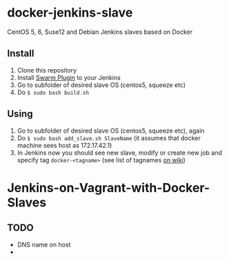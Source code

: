 docker-jenkins-slave
====================

CentOS 5, 6, Suse12 and Debian Jenkins slaves based on Docker

Install
--------------------

1. Clone this repository
2. Install <a href="https://wiki.jenkins-ci.org/display/JENKINS/Swarm+Plugin">Swarm Plugin</a> to your Jenkins
3. Go to subfolder of desired slave OS (centos5, squeeze etc)
4. Do `$ sudo bash build.sh`

Using
--------------------

1. Go to subfolder of desired slave OS (centos5, squeeze etc), again
2. Do `$ sudo bash add_slave.sh SlaveName` (it assumes that docker machine sees host as 172.17.42.1)
3. In Jenkins now you should see new slave, modify or create new job and specify tag `docker-<tagname>` (see list of tagnames <a href="https://github.com/antigluk/docker-jenkins-slave/wiki/Tags">on wiki</a>)

Jenkins-on-Vagrant-with-Docker-Slaves
=======================================

TODO
-------------

 - DNS name on host
 - 
